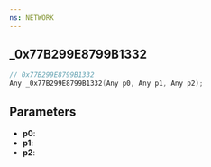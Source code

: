 ```yaml
---
ns: NETWORK
---
```

## _0x77B299E8799B1332

```c
// 0x77B299E8799B1332
Any _0x77B299E8799B1332(Any p0, Any p1, Any p2);
```

## Parameters
* **p0**:
* **p1**:
* **p2**:
